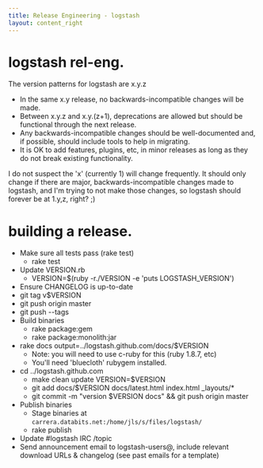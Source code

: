 ```yaml
---
title: Release Engineering - logstash
layout: content_right
---
```


# logstash rel-eng.

The version patterns for logstash are x.y.z

* In the same x.y release, no backwards-incompatible changes will be made.
* Between x.y.z and x.y.(z+1), deprecations are allowed but should be
  functional through the next release.
* Any backwards-incompatible changes should be well-documented and, if
  possible, should include tools to help in migrating.
* It is OK to add features, plugins, etc, in minor releases as long as they do
  not break existing functionality.

I do not suspect the 'x' (currently 1) will change frequently. It should only change
if there are major, backwards-incompatible changes made to logstash, and I'm
trying to not make those changes, so logstash should forever be at 1.y,z,
right? ;)

# building a release.

* Make sure all tests pass (rake test)
  * rake test
* Update VERSION.rb
  * VERSION=$(ruby -r./VERSION -e 'puts LOGSTASH_VERSION')
* Ensure CHANGELOG is up-to-date
* git tag v$VERSION
* git push origin master
* git push --tags
* Build binaries
  * rake package:gem
  * rake package:monolith:jar
* rake docs output=../logstash.github.com/docs/$VERSION
  * Note: you will need to use c-ruby for this (ruby 1.8.7, etc)
  * You'll need 'bluecloth' rubygem installed.
* cd ../logstash.github.com
  * make clean update VERSION=$VERSION
  * git add docs/$VERSION docs/latest.html index.html _layouts/*
  * git commit -m "version $VERSION docs" && git push origin master
* Publish binaries
  * Stage binaries at `carrera.databits.net:/home/jls/s/files/logstash/`
  * rake publish
* Update #logstash IRC /topic
* Send announcement email to logstash-users@, include relevant download URLs &
  changelog (see past emails for a template)
